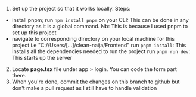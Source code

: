 1. Set up the project so that it works locally.
Steps:
* install pnpm;
run `npm install pnpm` on your CLI: This can be done in any directory as it is a global command.
Nb: This is because I used pnpm to set up this project
* navigate to corresponding directory on your local machine for this project i.e "C://Users/[...]/clean-naija/Frontend"
run `pnpm install`: This installs all the dependencies needed to run the project
run `pnpm run dev`: This starts up the server

2. Locate **page.tsx** file under app > login. You can code the form part there.
3. When you're done, commit the changes on this branch to github but don't make a pull request as I still have to handle validation






